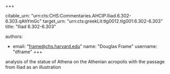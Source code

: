 +++


citable_urn: "urn:cts:CHS:Commentaries.AHCIP:Iliad.6.302-6.303.qAhYmGc"
target_urn: "urn:cts:greekLit:tlg0012.tlg001:6.302-6.303"
title: "Iliad 6.302-6.303"

authors:
- email: "frame@chs.harvard.edu"
  name: "Douglas Frame"
  username: "dframe"
+++

<p>analysis of the statue of Athena on the Athenian acropolis with the passage from Iliad as an illustration</p>